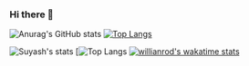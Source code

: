 ### Hi there 👋

![Anurag's GitHub stats](https://github-readme-stats.vercel.app/api?username=jamilaah&show_icons=true&theme=dracula)
[![Top Langs](https://github-readme-stats.vercel.app/api/top-langs/?username=jamilaah&layout=compact&theme=dracula)](https://github.com/anuraghazra/github-readme-stats)


![Suyash's stats](https://github-readme-stats.vercel.app/api?username=jamilaah&count_private=true&show_icons=true&theme=dracula)
[![Top Langs](https://github-readme-stats.vercel.app/api/top-langs/?username=jamilaah&show_icons=true&theme=dracula)
[![willianrod's wakatime stats](https://github-readme-stats.vercel.app/api/wakatime?username=@JamilaH)](https://github.com/anuraghazra/github-readme-stats)

<!--
**JamilaaH/JamilaaH** is a ✨ _special_ ✨ repository because its `README.md` (this file) appears on your GitHub profile.

Here are some ideas to get you started:

- 🔭 I’m currently working on ...
- 🌱 I’m currently learning ...
- 👯 I’m looking to collaborate on ...
- 🤔 I’m looking for help with ...
- 💬 Ask me about ...
- 📫 How to reach me: ...
- 😄 Pronouns: ...
- ⚡ Fun fact: ...
-->
